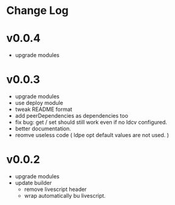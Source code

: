 # Change Log

# v0.0.4

 - upgrade modules


# v0.0.3

 - upgrade modules
 - use deploy module
 - tweak README format
 - add peerDependencies as dependencies too
 - fix bug: get / set should still work even if no ldcv configured.
 - better documentation.
 - reomve useless code ( ldpe opt default values are not used. )


# v0.0.2

 - upgrade modules
 - update builder
   - remove livescript header
   - wrap automatically bu livescript.
